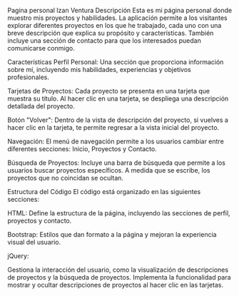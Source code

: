 Pagina personal Izan Ventura
Descripción
Esta es mi página personal donde muestro mis proyectos y habilidades. La aplicación permite a los visitantes explorar diferentes proyectos en los que he trabajado, cada uno con una breve descripción que explica su propósito y características. También incluye una sección de contacto para que los interesados puedan comunicarse conmigo.

Características
Perfil Personal: Una sección que proporciona información sobre mí, incluyendo mis habilidades, experiencias y objetivos profesionales.

Tarjetas de Proyectos: Cada proyecto se presenta en una tarjeta que muestra su título. Al hacer clic en una tarjeta, se despliega una descripción detallada del proyecto.

Botón "Volver": Dentro de la vista de descripción del proyecto, si vuelves a hacer clic en la tarjeta, te permite regresar a la vista inicial del proyecto.

Navegación: El menú de navegación permite a los usuarios cambiar entre diferentes secciones: Inicio, Proyectos y Contacto.

Búsqueda de Proyectos: Incluye una barra de búsqueda que permite a los usuarios buscar proyectos específicos. A medida que se escribe, los proyectos que no coincidan se ocultan.

Estructura del Código
El código está organizado en las siguientes secciones:

HTML: Define la estructura de la página, incluyendo las secciones de perfil, proyectos y contacto.

Bootstrap: Estilos que dan formato a la página y mejoran la experiencia visual del usuario.

jQuery:

Gestiona la interacción del usuario, como la visualización de descripciones de proyectos y la búsqueda de proyectos.
Implementa la funcionalidad para mostrar y ocultar descripciones de proyectos al hacer clic en las tarjetas.
